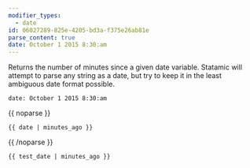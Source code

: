 ```yaml
---
modifier_types:
  - date
id: 06027289-825e-4205-bd3a-f375e26ab81e
parse_content: true
date: October 1 2015 8:30:am
---
```

Returns the number of minutes since a given date variable. Statamic will attempt to parse any string as a date, but try to keep it in the least ambiguous date format possible.

```.language-yaml
date: October 1 2015 8:30:am
```

{{ noparse }}
```
{{ date | minutes_ago }}
```
{{ /noparse }}

```.language-output
{{ test_date | minutes_ago }}
```
